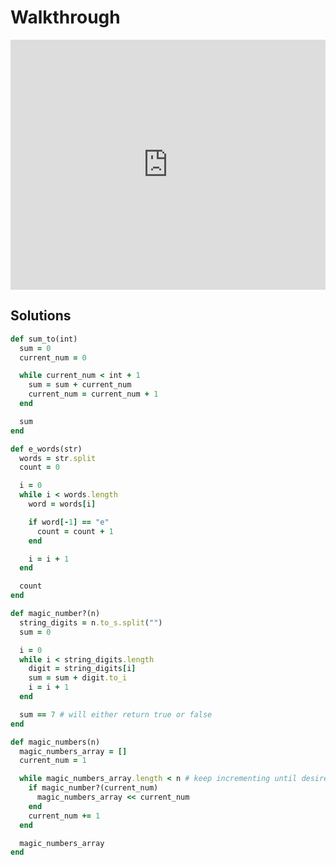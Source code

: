 # Walkthrough

<iframe src="https://player.vimeo.com/video/194181782?rel=0&autoplay=1" width="100%" height="400px" frameborder="0" webkitallowfullscreen="" mozallowfullscreen="" allowfullscreen="" style="line-height: 1.6em;" rel="line-height: 1.6em;"></iframe>


## Solutions

```ruby
def sum_to(int)
  sum = 0
  current_num = 0

  while current_num < int + 1
    sum = sum + current_num
    current_num = current_num + 1
  end

  sum
end

def e_words(str)
  words = str.split
  count = 0

  i = 0
  while i < words.length
    word = words[i]

    if word[-1] == "e"
      count = count + 1
    end

    i = i + 1
  end

  count
end

def magic_number?(n)
  string_digits = n.to_s.split("")
  sum = 0

  i = 0
  while i < string_digits.length
    digit = string_digits[i]
    sum = sum + digit.to_i
    i = i + 1
  end

  sum == 7 # will either return true or false
end

def magic_numbers(n)
  magic_numbers_array = []
  current_num = 1

  while magic_numbers_array.length < n # keep incrementing until desired length (n) reached
    if magic_number?(current_num)
      magic_numbers_array << current_num
    end
    current_num += 1
  end

  magic_numbers_array
end
```
